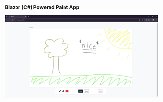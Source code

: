 ﻿### Blazor (C#) Powered Paint App
![Screenshot](https://github.com/nedankinde/wubzy/blob/main/SCREENSHOT.JPG)